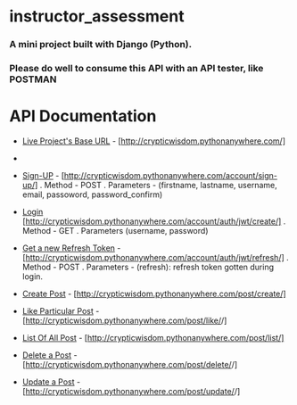 # instructor_assessment
### A mini project built with Django (Python).
### Please do well to consume this API with an API tester, like POSTMAN

# API Documentation
- [Live Project's Base URL](http://crypticwisdom.pythonanywhere.com/) - [http://crypticwisdom.pythonanywhere.com/]
- 
- [Sign-UP](http://crypticwisdom.pythonanywhere.com/account/sign-up/) - [http://crypticwisdom.pythonanywhere.com/account/sign-up/]
  . Method - POST
  . Parameters - (firstname, lastname, username, email, passoword, password_confirm)
  
- [Login](http://crypticwisdom.pythonanywhere.com/account/auth/jwt/create/) [http://crypticwisdom.pythonanywhere.com/account/auth/jwt/create/]
  . Method - GET
  . Parameters (username, password)
  
- [Get a new Refresh Token](http://crypticwisdom.pythonanywhere.com/account/auth/jwt/refresh/) - [http://crypticwisdom.pythonanywhere.com/account/auth/jwt/refresh/]
  . Method - POST
  . Parameters - (refresh): refresh token gotten during login.
  
- [Create Post](http://crypticwisdom.pythonanywhere.com/post/create/) - [http://crypticwisdom.pythonanywhere.com/post/create/]
- [Like Particular Post](http://crypticwisdom.pythonanywhere.com/post/like/<post-slug>/) - [http://crypticwisdom.pythonanywhere.com/post/like/<post-slug>/]
- [List Of All Post](http://crypticwisdom.pythonanywhere.com/post/list/) - [http://crypticwisdom.pythonanywhere.com/post/list/]
- [Delete a Post](http://crypticwisdom.pythonanywhere.com/post/delete/<post-slug>/) - [http://crypticwisdom.pythonanywhere.com/post/delete/<post-slug>/]
- [Update a Post](http://crypticwisdom.pythonanywhere.com/post/update/<post-slug>/) - [http://crypticwisdom.pythonanywhere.com/post/update/<post-slug>/]
 
